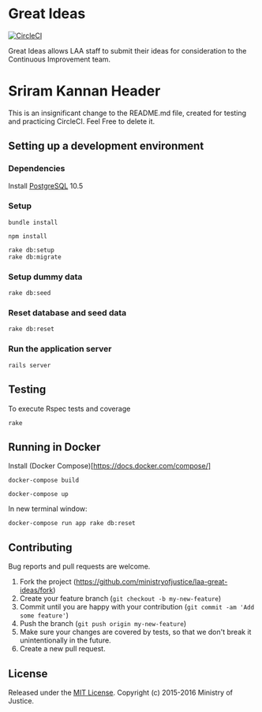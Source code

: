 # Great Ideas
[![CircleCI](https://circleci.com/gh/ministryofjustice/laa-great-ideas.svg?style=svg)](https://circleci.com/gh/ministryofjustice/laa-great-ideas)

Great Ideas allows LAA staff to submit their ideas for consideration to the Continuous Improvement team.

# Sriram Kannan Header
This is an insignificant change to the README.md file, created for testing and practicing CircleCI. Feel Free to delete it.

## Setting up a development environment

### Dependencies
Install [PostgreSQL](https://www.postgresql.org) 10.5

### Setup

```
bundle install

npm install

rake db:setup
rake db:migrate
```

### Setup dummy data
`rake db:seed`

### Reset database and seed data
`rake db:reset`

### Run the application server

`rails server`

## Testing

To execute Rspec tests and coverage

`rake`

## Running in Docker

Install (Docker Compose)[https://docs.docker.com/compose/]

```
docker-compose build

docker-compose up
```
In new terminal window:

`docker-compose run app rake db:reset`

## Contributing

Bug reports and pull requests are welcome.

1. Fork the project (https://github.com/ministryofjustice/laa-great-ideas/fork)
2. Create your feature branch (`git checkout -b my-new-feature`)
3. Commit until you are happy with your contribution (`git commit -am 'Add some feature'`)
4. Push the branch (`git push origin my-new-feature`)
5. Make sure your changes are covered by tests, so that we don't break it unintentionally in the future.
6. Create a new pull request.

## License

Released under the [MIT License](http://www.opensource.org/licenses/MIT). Copyright (c) 2015-2016 Ministry of Justice.
